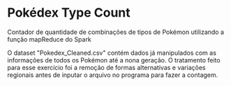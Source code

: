 # Pokédex Type Count
Contador de quantidade de combinações de tipos de Pokémon utilizando a função mapReduce do Spark

O dataset "Pokedex_Cleaned.csv" contém dados já manipulados com as informações de todos os Pokémon até a nona geração.
O tratamento feito para esse exercício foi a remoção de formas alternativas e variações regionais antes de inputar o arquivo no programa para fazer a contagem.
